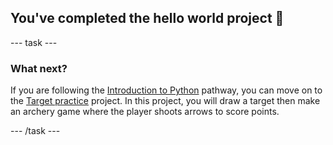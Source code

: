 <h2 class="c-project-heading--task">You've completed the hello world project 🎉</h2>

--- task ---

<h3 class="c-project-heading--task">What next?</h3>

If you are following the [Introduction to Python](https://projects.raspberrypi.org/en/raspberrypi/python-intro) pathway, you can move on to the [Target practice](https://projects.raspberrypi.org/en/projects/target-practice) project. In this project, you will draw a target then make an archery game where the player shoots arrows to score points.

--- /task ---